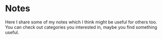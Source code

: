 # Notes

Here I share some of my notes which I think might be useful for others too. You can check out
categories you interested in, maybe you find something useful.
